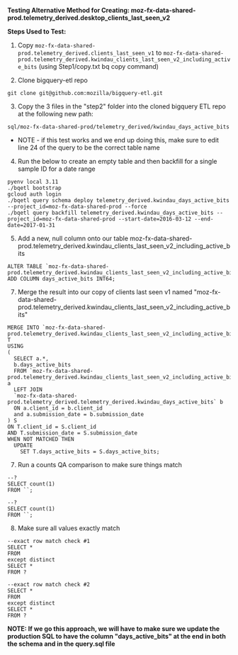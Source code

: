 **Testing Alternative Method for Creating: moz-fx-data-shared-prod.telemetry_derived.desktop_clients_last_seen_v2**

**Steps Used to Test:**
1. Copy `moz-fx-data-shared-prod.telemetry_derived.clients_last_seen_v1` to `moz-fx-data-shared-prod.telemetry_derived.kwindau_clients_last_seen_v2_including_active_bits` (using Step1/copy.txt bq copy command)

2. Clone bigquery-etl repo
```
git clone git@github.com:mozilla/bigquery-etl.git
```
3. Copy the 3 files in the "step2" folder into the cloned bigquery ETL repo at the following new path:
```
sql/moz-fx-data-shared-prod/telemetry_derived/kwindau_days_active_bits
```
* NOTE - if this test works and we end up doing this, make sure to edit line 24 of the query to be the correct table name

4. Run the below to create an empty table and then backfill for a single sample ID for a date range
```
pyenv local 3.11
./bqetl bootstrap
gcloud auth login
./bqetl query schema deploy telemetry_derived.kwindau_days_active_bits --project_id=moz-fx-data-shared-prod --force
./bqetl query backfill telemetry_derived.kwindau_days_active_bits --project_id=moz-fx-data-shared-prod --start-date=2016-03-12 --end-date=2017-01-31
```
5. Add a new, null column onto our table moz-fx-data-shared-prod.telemetry_derived.kwindau_clients_last_seen_v2_including_active_bits
```
ALTER TABLE `moz-fx-data-shared-prod.telemetry_derived.kwindau_clients_last_seen_v2_including_active_bits`
ADD COLUMN days_active_bits INT64;
```

7. Merge the result into our copy of clients last seen v1 named "moz-fx-data-shared-prod.telemetry_derived.kwindau_clients_last_seen_v2_including_active_bits"
```
MERGE INTO `moz-fx-data-shared-prod.telemetry_derived.kwindau_clients_last_seen_v2_including_active_bits` T 
USING
(
  SELECT a.*,
  b.days_active_bits 
  FROM `moz-fx-data-shared-prod.telemetry_derived.kwindau_clients_last_seen_v2_including_active_bits a
  LEFT JOIN
  `moz-fx-data-shared-prod.telemetry_derived.telemetry_derived.kwindau_days_active_bits` b
  ON a.client_id = b.client_id
  and a.submission_date = b.submission_date
) S
ON T.client_id = S.client_id
AND T.submission_date = S.submission_date
WHEN NOT MATCHED THEN
  UPDATE
    SET T.days_active_bits = S.days_active_bits;
```
7. Run a counts QA comparison to make sure things match
```
--?
SELECT count(1)
FROM ``;

--?
SELECT count(1)
FROM ``;
```
8. Make sure all values exactly match
```
--exact row match check #1 
SELECT *
FROM
except distinct
SELECT *
FROM ?

--exact row match check #2
SELECT *
FROM
except distinct
SELECT *
FROM ? 
```

**NOTE: If we go this approach, we will have to make sure we update the production SQL to have the column "days_active_bits" at the end in both the schema and in the query.sql file**
